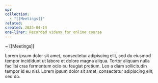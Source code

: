 ```yaml
---
up: 
collection:
  - "[[Meetings]]"
related: 
created: 2025-04-14
one-liner: Recorded videos for online course
---
```

~ [[Meetings]] 

Lorem ipsum dolor sit amet, consectetur adipiscing elit, sed do eiusmod tempor incididunt ut labore et dolore magna aliqua. Tortor aliquam nulla facilisi cras fermentum odio eu feugiat pretium. Leo a diam sollicitudin tempor id eu nisl. Lorem ipsum dolor sit amet, consectetur adipiscing elit, sed do.


